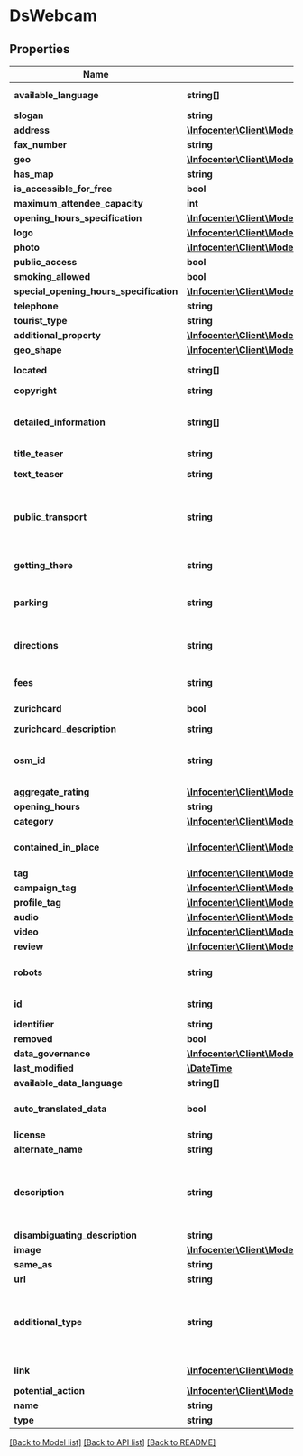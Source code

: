 # DsWebcam

## Properties
Name | Type | Description | Notes
------------ | ------------- | ------------- | -------------
**available_language** | **string[]** | List of 2-letter-iso-code (en, de, it, ...) | [optional] 
**slogan** | **string** |  | [optional] 
**address** | [**\Infocenter\Client\Model\DsFullAddress**](DsFullAddress.md) |  | [optional] 
**fax_number** | **string** |  | [optional] 
**geo** | [**\Infocenter\Client\Model\DsGeoCoordinates**](DsGeoCoordinates.md) |  | [optional] 
**has_map** | **string** |  | [optional] 
**is_accessible_for_free** | **bool** |  | [optional] 
**maximum_attendee_capacity** | **int** |  | [optional] 
**opening_hours_specification** | [**\Infocenter\Client\Model\DsOpeningHoursSpecification[]**](DsOpeningHoursSpecification.md) |  | [optional] 
**logo** | [**\Infocenter\Client\Model\DsImageObjectSimplex**](DsImageObjectSimplex.md) |  | [optional] 
**photo** | [**\Infocenter\Client\Model\DsImageObjectSimplex[]**](DsImageObjectSimplex.md) |  | [optional] 
**public_access** | **bool** |  | [optional] 
**smoking_allowed** | **bool** |  | [optional] 
**special_opening_hours_specification** | [**\Infocenter\Client\Model\DsOpeningHoursSpecification[]**](DsOpeningHoursSpecification.md) |  | [optional] 
**telephone** | **string** |  | [optional] 
**tourist_type** | **string** |  | [optional] 
**additional_property** | [**\Infocenter\Client\Model\DsPropertyValue[]**](DsPropertyValue.md) |  | [optional] 
**geo_shape** | [**\Infocenter\Client\Model\DsGeoShape**](DsGeoShape.md) |  | [optional] 
**located** | **string[]** | Extension CMS ZH [ &#x27;Indoors&#x27;, &#x27;Outdoors&#x27; ] | [optional] 
**copyright** | **string** | Extension CMS ZH. Multilingual | [optional] 
**detailed_information** | **string[]** | Extension CMS ZH [ &#x27;Centrally located&#x27;, &#x27;Good for breakfast&#x27;, &#x27;Industrial flair&#x27; ]. Multilingual Can contain HTML | [optional] 
**title_teaser** | **string** | Extension CMS ZH. Multilingual | [optional] 
**text_teaser** | **string** | Extension CMS ZH. Multilingual. Can contain HTML | [optional] 
**public_transport** | **string** | Describes how public transport may be used to get to the starting point or get back home from the tour&#x27;s destination. Multilingual. Can contain HTML | [optional] 
**getting_there** | **string** | How to get to the starting point, especially by car. Multilingual. Can contain HTML | [optional] 
**parking** | **string** | Information about parking at the starting point. Multilingual. Can contain HTML | [optional] 
**directions** | **string** | Describes important signs, crossings and other information to find your way. Multilingual. Can contain HTML | [optional] 
**fees** | **string** | Fees and Pricing. Multilingual. Can contain HTML | [optional] 
**zurichcard** | **bool** | Extension CMS ZH. Multilingual. Can contain HTML | [optional] 
**zurichcard_description** | **string** | Extension CMS ZH. Multilingual | [optional] 
**osm_id** | **string** | Openstreetmap node id. https://zt.zuerich.com/en/open-data/api#/?id&#x3D;open-street-map-integration | [optional] 
**aggregate_rating** | [**\Infocenter\Client\Model\DsAggregateRating**](DsAggregateRating.md) |  | [optional] 
**opening_hours** | **string** | Multilingual. Can contain HTML | [optional] 
**category** | [**\Infocenter\Client\Model\DsCategorySimplex[]**](DsCategorySimplex.md) |  | [optional] 
**contained_in_place** | [**\Infocenter\Client\Model\DsPlaceSimplex[]**](DsPlaceSimplex.md) | Used for creating a region-tree and the relation of a place to a region (AdministrativeArea) | [optional] 
**tag** | [**\Infocenter\Client\Model\DsTagSimplex[]**](DsTagSimplex.md) |  | [optional] 
**campaign_tag** | [**\Infocenter\Client\Model\DsTagSimplex[]**](DsTagSimplex.md) |  | [optional] 
**profile_tag** | [**\Infocenter\Client\Model\DsTagSimplex[]**](DsTagSimplex.md) |  | [optional] 
**audio** | [**\Infocenter\Client\Model\DsAudioObjectSimplex[]**](DsAudioObjectSimplex.md) |  | [optional] 
**video** | [**\Infocenter\Client\Model\DsVideoObjectSimplex[]**](DsVideoObjectSimplex.md) |  | [optional] 
**review** | [**\Infocenter\Client\Model\DsReviewSimplex[]**](DsReviewSimplex.md) |  | [optional] 
**robots** | **string** | Based on the same values that used in the Robots Meta Tag as defined by Google | [optional] 
**id** | **string** | json-ld: full url to load the object (based on identifier) | [optional] 
**identifier** | **string** |  | [optional] 
**removed** | **bool** |  | [optional] 
**data_governance** | [**\Infocenter\Client\Model\DsDataGovernance**](DsDataGovernance.md) |  | [optional] 
**last_modified** | [**\DateTime**](\DateTime.md) |  | [optional] 
**available_data_language** | **string[]** |  | [optional] 
**auto_translated_data** | **bool** | Indicates if the data in the current language was automatically translated | [optional] 
**license** | **string** |  | [optional] 
**alternate_name** | **string** |  | [optional] 
**description** | **string** | Multilingual. It is automatically translated if the description is not provided in all languages. Translated text is trimmed to 9000 symbols. Can contain HTML | [optional] 
**disambiguating_description** | **string** | Multilingual. Can contain HTML | [optional] 
**image** | [**\Infocenter\Client\Model\DsImageObjectSimplex**](DsImageObjectSimplex.md) |  | [optional] 
**same_as** | **string** |  | [optional] 
**url** | **string** | URL of the item | [optional] 
**additional_type** | **string** | Name of the &#x27;real&#x27;, more descriptive class which has no additional properties. Examples are schema.org/Country, schema.org/State, schema.org/City | [optional] 
**link** | [**\Infocenter\Client\Model\DsLink[]**](DsLink.md) | Web-links and general links between things | [optional] 
**potential_action** | [**\Infocenter\Client\Model\DsAction[]**](DsAction.md) |  | [optional] 
**name** | **string** | Multilingual. Can contain HTML | [optional] 
**type** | **string** |  | [optional] 

[[Back to Model list]](../../README.md#documentation-for-models) [[Back to API list]](../../README.md#documentation-for-api-endpoints) [[Back to README]](../../README.md)


